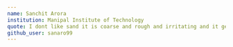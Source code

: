 ```yaml
---
name: Sanchit Arora
institution: Manipal Institute of Technology
quote: I dont like sand it is coarse and rough and irritating and it gets everywhere
github_user: sanaro99
---
```

